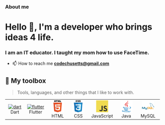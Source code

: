 ### About me

<h1 align="left">Hello 👋, I'm a developer who brings ideas 4 life.</h1>
<h3 align="left">I am an IT educator. I taught my mom how to use FaceTime.</h3>

- 📫 How to reach me **codechusetts@gmail.com**


<h2 align="left">🧰 My toolbox</h2>

> Tools, languages, and other things that I like to work with.

<table>    
  <tr>
    <td align="center" width="96">
      <a href="https://dart.dev" target="_blank" rel="noreferrer"> 
        <img src="https://www.vectorlogo.zone/logos/dartlang/dartlang-icon.svg" alt="dart" width="40" height="40"/>
      </a>
      <br>Dart
    </td>
    <td align="center" width="96">
      <a href="https://flutter.dev" target="_blank" rel="noreferrer"> 
        <img src="https://www.vectorlogo.zone/logos/flutterio/flutterio-icon.svg" alt="flutter" width="40" height="40"/> 
      </a> 
      <br>Flutter
    </td>
    <td align="center" width="96">
      <a href="https://www.w3.org/html/" target="_blank" rel="noreferrer"> 
        <img src="https://raw.githubusercontent.com/devicons/devicon/master/icons/html5/html5-original-wordmark.svg" alt="html5" width="40"         height="40"/> 
      </a>  
      <br>HTML
    <td align="center" width="96">
      <a href="https://www.w3schools.com/css/" target="_blank" rel="noreferrer"> 
        <img src="https://raw.githubusercontent.com/devicons/devicon/master/icons/css3/css3-original-wordmark.svg" alt="css3" width="40"            height="40"/>
      </a> 
      <br>CSS
    </td> 
    <td align="center" width="96">
       <a href="https://developer.mozilla.org/en-US/docs/Web/JavaScript" target="_blank" rel="noreferrer"> 
         <img src="https://raw.githubusercontent.com/devicons/devicon/master/icons/javascript/javascript-original.svg" alt="javascript"              width="40" height="40"/> 
       </a> 
       <br>JavaScript 
    </td>
    <td align="center" width="96">
      <a href="https://www.java.com" target="_blank" rel="noreferrer"> 
        <img src="https://raw.githubusercontent.com/devicons/devicon/master/icons/java/java-original.svg" alt="java" width="40"                     height="40"/> 
      </a>
      <br>Java
    </td>    
    <td align="center" width="96">
    <a href="https://www.mysql.com/" target="_blank" rel="noreferrer"> 
      <img src="https://raw.githubusercontent.com/devicons/devicon/master/icons/mysql/mysql-original-wordmark.svg" alt="mysql" width="40"         height="40"/> 
    </a>
    <br>MySQL
    </td>    
  </tr>
</table>
